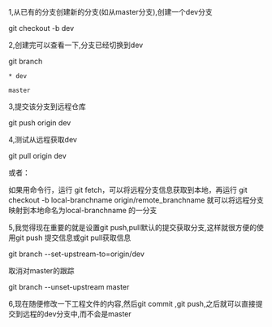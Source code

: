 1,从已有的分支创建新的分支(如从master分支),创建一个dev分支

git checkout -b dev

2,创建完可以查看一下,分支已经切换到dev

git branch

    * dev

    master

3,提交该分支到远程仓库

git push origin dev

4,测试从远程获取dev

git pull origin dev

或者：

如果用命令行，运行 git fetch，可以将远程分支信息获取到本地，再运行 git checkout -b local-branchname origin/remote_branchname  就可以将远程分支映射到本地命名为local-branchname  的一分支

5,我觉得现在重要的就是设置git push,pull默认的提交获取分支,这样就很方便的使用git push 提交信息或git pull获取信息

git branch --set-upstream-to=origin/dev

取消对master的跟踪

git branch --unset-upstream master

6,现在随便修改一下工程文件的内容,然后git commit ,git push,之后就可以直接提交到远程的dev分支中,而不会是master
